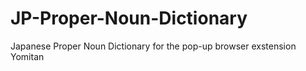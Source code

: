 # JP-Proper-Noun-Dictionary
Japanese Proper Noun Dictionary for the pop-up browser exstension Yomitan

